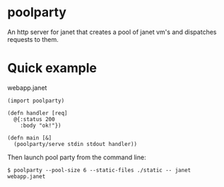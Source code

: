 # poolparty

An http server for janet that creates a pool of janet vm's and dispatches requests to them.

# Quick example

webapp.janet
```
(import poolparty)

(defn handler [req]
  @{:status 200
    :body "ok!"})

(defn main [&]
  (poolparty/serve stdin stdout handler))
```

Then launch pool party from the command line:

```
$ poolparty --pool-size 6 --static-files ./static -- janet webapp.janet
```

